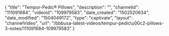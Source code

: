 {
    "title": "Tempur-Pedic&reg;  Pillows",
    "description": "",
    "channelid": "111091684",
    "videoid": "109979583",
    "date_created": "1502520634",
    "date_modified": "1504049172",
    "type": "captivate",
    "layout": "channelVideo",
    "url": "\/bbbusa-latest-videos\/tempur-pedic\u00c2-pillows-3-notes\/111091684-109979583"
}